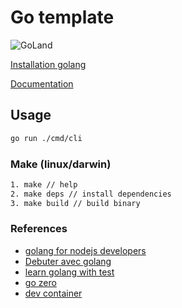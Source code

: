 # Go template

![GoLand](https://img.shields.io/badge/GoLand-0f0f0f?&style=for-the-badge&logo=goland&logoColor=white)

[Installation golang](https://go.dev/doc/install)

[Documentation](https://go.dev/doc/)

## Usage

```bash
go run ./cmd/cli
```

### Make (linux/darwin)

```bash
1. make // help
2. make deps // install dependencies
3. make build // build binary
```

### References

- [golang for nodejs developers](https://github.com/miguelmota/golang-for-nodejs-developers)
- [Debuter avec golang](https://www.youtube.com/c/getCodingKnowledge/videos)
- [learn golang with test](https://quii.gitbook.io/learn-go-with-tests/go-fundamentals/hello-world)
- [go zero](https://go-zero.dev/en/)
- [dev container](https://containers.dev/features.html)
